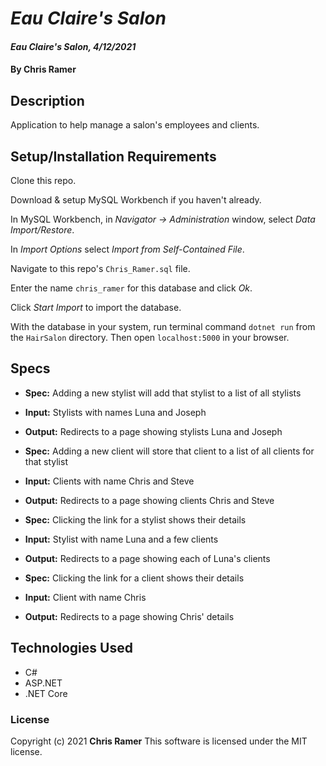 # *Eau Claire's Salon*

#### *Eau Claire's Salon, 4/12/2021*

#### By **Chris Ramer**

## Description

Application to help manage a salon's employees and clients.

## Setup/Installation Requirements

Clone this repo.

Download & setup MySQL Workbench if you haven't already.

In MySQL Workbench, in *Navigator -> Administration* window, select *Data Import/Restore*.

In *Import Options* select *Import from Self-Contained File*.

Navigate to this repo's `Chris_Ramer.sql` file.

Enter the name `chris_ramer` for this database and click *Ok*.

Click *Start Import* to import the database.

With the database in your system, run terminal command `dotnet run` from the `HairSalon` directory. Then open `localhost:5000` in your browser.

## Specs

* **Spec:** Adding a new stylist will add that stylist to a list of all stylists
* **Input:** Stylists with names Luna and Joseph
* **Output:** Redirects to a page showing stylists Luna and Joseph

* **Spec:** Adding a new client will store that client to a list of all clients for that stylist
* **Input:** Clients with name Chris and Steve
* **Output:** Redirects to a page showing clients Chris and Steve

* **Spec:** Clicking the link for a stylist shows their details
* **Input:** Stylist with name Luna and a few clients
* **Output:** Redirects to a page showing each of Luna's clients

* **Spec:** Clicking the link for a client shows their details
* **Input:** Client with name Chris
* **Output:** Redirects to a page showing Chris' details

## Technologies Used

* C#
* ASP.NET
* .NET Core

### License

Copyright (c) 2021 **Chris Ramer**
This software is licensed under the MIT license.